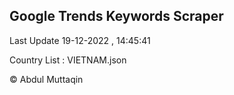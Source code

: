

## Google Trends Keywords Scraper 
 
Last Update 19-12-2022 , 14:45:41

Country List :
VIETNAM.json



© Abdul Muttaqin 
